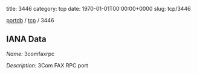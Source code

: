 title: 3446
category: tcp
date: 1970-01-01T00:00:00+0000
slug: tcp/3446

[portdb](/) / [tcp](/category/tcp.html) / 3446


## IANA Data

_Name:_ 3comfaxrpc

_Description:_ 3Com FAX RPC port

